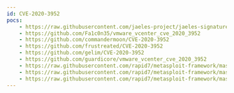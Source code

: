 ```yaml
---
id: CVE-2020-3952
pocs:
    - https://raw.githubusercontent.com/jaeles-project/jaeles-signatures/master/cves/vcenter-lfi-cve-2020-3952.yaml
    - https://github.com/Fa1c0n35/vmware_vcenter_cve_2020_3952
    - https://github.com/commandermoon/CVE-2020-3952
    - https://github.com/frustreated/CVE-2020-3952
    - https://github.com/gelim/CVE-2020-3952
    - https://github.com/guardicore/vmware_vcenter_cve_2020_3952
    - https://raw.githubusercontent.com/rapid7/metasploit-framework/master/modules/auxiliary/admin/ldap/vmware_vcenter_vmdir_auth_bypass.rb
    - https://raw.githubusercontent.com/rapid7/metasploit-framework/master/modules/auxiliary/gather/ldap_hashdump.rb
    - https://raw.githubusercontent.com/rapid7/metasploit-framework/master/modules/auxiliary/gather/vmware_vcenter_vmdir_ldap.rb
---
```

